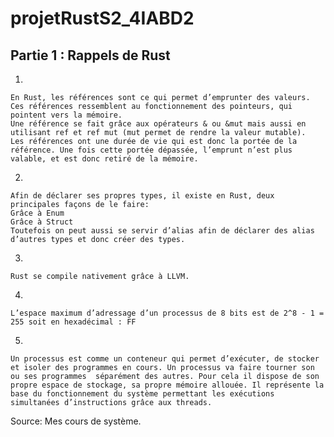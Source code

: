 # projetRustS2_4IABD2


## Partie 1 : Rappels de Rust

1)

	En Rust, les références sont ce qui permet d’emprunter des valeurs. Ces références ressemblent au fonctionnement des pointeurs, qui pointent vers la mémoire. 
	Une référence se fait grâce aux opérateurs & ou &mut mais aussi en utilisant ref et ref mut (mut permet de rendre la valeur mutable).
	Les références ont une durée de vie qui est donc la portée de la référence. Une fois cette portée dépassée, l’emprunt n’est plus valable, et est donc retiré de la mémoire. 



2)

	Afin de déclarer ses propres types, il existe en Rust, deux principales façons de le faire:
	Grâce à Enum
	Grâce à Struct
	Toutefois on peut aussi se servir d’alias afin de déclarer des alias d’autres types et donc créer des types.

3)


	Rust se compile nativement grâce à LLVM.


4)
	
	
	
	L’espace maximum d’adressage d’un processus de 8 bits est de 2^8 - 1 = 255 soit en hexadécimal : FF


5)
	
	Un processus est comme un conteneur qui permet d’exécuter, de stocker et isoler des programmes en cours. Un processus va faire tourner son ou ses programmes  séparément des autres. Pour cela il dispose de son propre espace de stockage, sa propre mémoire allouée. Il représente la base du fonctionnement du système permettant les exécutions simultanées d’instructions grâce aux threads. 

Source: Mes cours de système.


